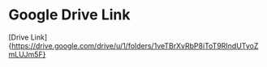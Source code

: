# Google Drive Link
[Drive Link] {https://drive.google.com/drive/u/1/folders/1veTBrXvRbP8iToT9RIndUTyoZmLUJm5F}
